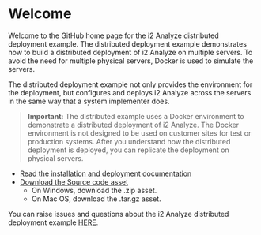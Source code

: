 # Welcome

Welcome to the GitHub home page for the i2 Analyze distributed deployment example. The distributed deployment example demonstrates how to build a distributed deployment of i2 Analyze on multiple servers. To avoid the need for multiple physical servers, Docker is used to simulate the servers.

The distributed deployment example not only provides the environment for the deployment, but configures and deploys i2 Analyze across the servers in the same way that a system implementer does.

>**Important:** The distributed example uses a Docker environment to demonstrate a distributed deployment of i2 Analyze. The Docker environment is not designed to be used on customer sites for test or production systems. After you understand how the distributed deployment is deployed, you can replicate the deployment on physical servers.

* [Read the installation and deployment documentation](https://i2group.github.io/analyze-deployment/)
* [Download the Source code asset](https://github.com/i2group/analyze-deployment/releases)
  * On Windows, download the .zip asset.
  * On Mac OS, download the .tar.gz asset.

You can raise issues and questions about the i2 Analyze distributed deployment example [HERE](https://github.com/i2group/analyze-deployment/issues).